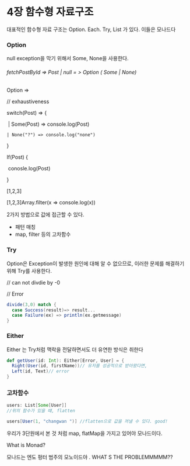 # 4장 함수형 자료구조



대표적인 함수형 자료 구조는 Option. Each. Try, List 가 있다. 이들은 모나드다



### Option

null exception을 막기 위해서 Some, None을 사용한다.

###### fetchPostById => Post | null = > Option ( Some | None)

Option<Post>  => 

// exhaustiveness

switch(Post) => {

​	| Some(Post) => console.log(Post)

 	| None("?") => console.log("none")

}



If(Post) {

​	conosle.log(Post)

}

[1,2,3]

[1,2,3]Array.filter(x => console.log(x))



2가지 방법으로 값에 접근할 수 있다.

* 패턴 매칭
* map, filter 등의 고차함수





### Try

Option은 Exception이 발생한 원인에 대해 알 수 없으므로, 이러한 문제를 해결하기 위해 Try를 사용한다.

// can not divdie by -0

// Error

```scala
divide(3,0) match {
  case Success(result)=> result...
  case Failure(ex) => println(ex.getmessage)
}
```



### Either

Either 는 Try처럼 맥락을 전달하면서도 더 유연한 방식은 취한다

```scala
def getUser(id: Int): Either[Error, User] = {
  Right(User(id, firstName))// 유저를 성공적으로 받아왔다면,
  Left(id, Text)// error
}
```





### 고차함수

```scala
users: List[Some[User]]
//위의 함수가 있을 떄, flatten

users[User(1, "changwan	")] //flatten으로 값을 꺼낼 수 있다. good!
```



우리가 3단원에서 본 것 처럼 map, flatMap을 가지고 있어야 모나드이다.

What is Monad?

모나드는 엔도 펑터 범주의 모노이드야 . WHAT S THE PROBLEMMMMM??